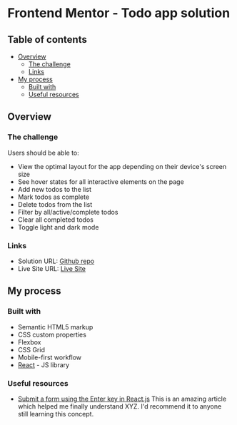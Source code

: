 # Frontend Mentor - Todo app solution

## Table of contents

- [Overview](#overview)
  - [The challenge](#the-challenge)
  - [Links](#links)
- [My process](#my-process)
  - [Built with](#built-with)
  - [Useful resources](#useful-resources)

## Overview

### The challenge

Users should be able to:

- View the optimal layout for the app depending on their device's screen size
- See hover states for all interactive elements on the page
- Add new todos to the list
- Mark todos as complete
- Delete todos from the list
- Filter by all/active/complete todos
- Clear all completed todos
- Toggle light and dark mode

### Links

- Solution URL: [Github repo](https://github.com/Queen-codes/todo-app)
- Live Site URL: [Live Site](https://todo-app-phi-two.vercel.app/)

## My process

### Built with

- Semantic HTML5 markup
- CSS custom properties
- Flexbox
- CSS Grid
- Mobile-first workflow
- [React](https://reactjs.org/) - JS library

### Useful resources

- [Submit a form using the Enter key in React.js](https://bobbyhadz.com/blog/react-enter-key-submit-form) This is an amazing article which helped me finally understand XYZ. I'd recommend it to anyone still learning this concept.
